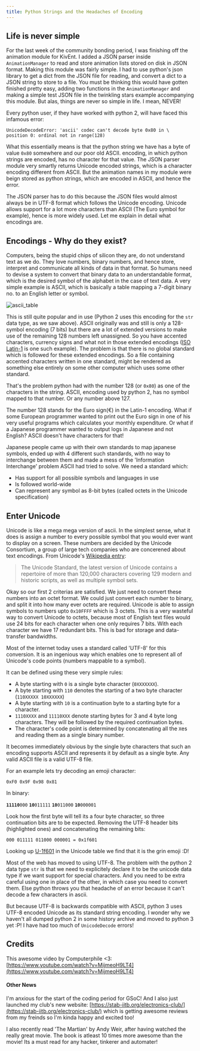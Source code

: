 ```yaml
---
title: Python Strings and the Headaches of Encoding
---
```


Life is never simple
-------------------

For the last week of the community bonding period,
I was finishing off the animation module for KivEnt.
I added a JSON parser inside `AnimationManager` to read and store
animation lists stored on disk in JSON format. Making this module
was fairly simple. I had to use python's json library to get a dict from
the JSON file for reading, and convert a dict to a JSON string to store to
a file. You must be thinking this would have gotten finished pretty easy,
adding two functions in the `AnimationManager` and making a simple test
JSON file in the twinkling stars example accompanying this module.
But alas, things are never so simple in life. I mean, NEVER!

Every python user, if they have worked with python 2,
will have faced this infamous error:

```
UnicodeDecodeError: 'ascii' codec can't decode byte 0x80 in \
position 0: ordinal not in range(128)
```

What this essentially means is that the python string we have
has a byte of value `0x80` somewhere and our poor old ASCII.
encoding, in which python strings are encoded, has no character for that value.
The JSON parser module very smartly returns Unicode encoded
strings, which is a character encoding different from ASCII.
But the animation names in my module were beign stored as python
strings, which are encoded in ASCII, and hence the error.

The JSON parser has to do this because the JSON files would almost always be
in UTF-8 format which follows the Unicode encoding. Unicode allows
support for a lot more characters than ASCII (The Euro symbol for example),
hence is more widely used. Let me explain in detail what encodings are.

Encodings - Why do they exist?
------------------------------

Computers, being the stupid chips of silicon they are, do not
understand text as we do. They love numbers, binary numbers, and hence store,
interpret and communicate all kinds of data in that format. So humans need to
devise a system to convert that binary data to an understandable format, which
is the desired symbol of the alphabet in the case of text data. A very simple
example is ASCII, which is basically a table mapping a 7-digit binary no. to
an English letter or symbol.

![ascii_table](http://www.asciitable.com/index/asciifull.gif)

This is still quite popular and in use
(Python 2 uses this encoding for the `str` data type, as we saw above).
ASCII originally was and still is only a 128-symbol encoding (7 bits) but
there are a lot of extended versions to make use of the remaining 128 numbers
left unassigned. So you have accented characters, currency signs and what not
in those extended encodings ([ISO Latin-1](http://www.ascii-code.com/) is one
such example). The problem is that there is no global standard which is
followed for these extended encodings. So a file containing accented
characters written in one standard, might be rendered as something else
entirely on some other computer which uses some other standard.

That's the problem python had with the number 128 (or `0x80`) as one of the
characters in the string. ASCII, encoding used by python 2, has no symbol
mapped to that number. Or any number above 127.

The number 128 stands for the Euro sign(€) in the Latin-1 encoding.
What if some European programmer wanted to print out the Euro sign
in one of his very useful programs which calculates your monthly expenditure.
Or what if a Japanese programmer wanted to output logs in Japanese and not
English? ASCII doesn't have characters for that!

Japanese people came up with their own standards to map japanese symbols,
ended up with 4 different such standards, with no way to interchange between
them and made a mess of the 'Information Interchange' problem ASCII had tried
to solve. We need a standard which:

 - Has support for all possible symbols and languages in use
 - Is followed world-wide
 - Can represent any symbol as 8-bit bytes (called octets in the Unicode specification)

Enter Unicode
------------

Unicode is like a mega mega version of ascii. In the simplest sense, what it
does is assign a number to every possible symbol that you would ever want to
display on a screen. These numbers are decided by the Unicode Consortium, a
group of large tech companies who are concerened about text encodings.
From Unicode's [Wikipedia entry](https://en.wikipedia.org/wiki/Unicode):

> The Unicode Standard, the latest version of Unicode contains a repertoire
> of more than 120,000 characters covering 129 modern and historic scripts,
> as well as multiple symbol sets.

Okay so our first 2 criterias are satisfied. We just need to convert these
numbers into an octet format. We could just convert each number to binary,
and split it into how many ever octets are required. Unicode is able to
assign symbols to numbers upto `0x10FFFF` which is 3 octets.
This is a very wasteful way to convert Unicode to octets, because most of
English text files would use 24 bits for each character when one only requires
7 bits. With each character we have 17 redundant bits. This is bad for storage
and data-transfer bandwidths.

Most of the internet today uses a standard called 'UTF-8' for this conversion.
It is an ingenious way which enables one to represent all of Unicode's code points
(numbers mappable to a symbol).

It can be defined using these very simple rules:

 - A byte starting with `0` is a single byte character (`0XXXXXXX`).
 - A byte starting with `110` denotes the starting of a
   two byte character (`110XXXXX 10XXXXXX`)
 - A byte starting with `10` is a continuation byte to a starting byte
   for a character.
 - `1110XXXX` and `11110XXX` denote starting bytes for 3 and 4
   byte long characters. They will be followed by the required continuation bytes.
 - The character's code point is determined by concatenating all the `X`es and reading
   them as a single binary number.
   
It becomes immediately obvious by the single byte characters
that such an encoding supports ASCII and represents it
by default as a single byte. Any valid ASCII file is a valid UTF-8 file.

For an example lets try decoding an emoji character:

```
0xF0 0x9F 0x98 0x81
```

In binary:

**`11110`**`000` **`10`**`011111` **`10`**`011000` **`10`**`000001`

Look how the first byte will tell its a four byte character,
so three continuation bits are to be expected.
Removing the UTF-8 header bits (highlighted ones) and concatenating
the remaining bits:

```
000 011111 011000 000001 = 0x1f601
```

Looking up [U-1f601](http://www.fileformat.info/info/unicode/char/1f601/index.htm)
in the Unicode table we find that it is the grin emoji :D!

Most of the web has moved to using UTF-8. The problem with the python 2 data type
`str` is that we need to explicitely declare it to be the unicode data type if we
want support for special characters. And you need to be extra careful using one
in place of the other, in which case you need to convert them. Else python throws
you that headache of an error because it can't decode a few characters in ascii.

But because UTF-8 is backwards compatible with
ASCII, python 3 uses UTF-8 encoded Unicode as its standard string encoding.
I wonder why we haven't all dumped python 2 in some history archive and
moved to python 3 yet :P! I have had too much of `UnicodeDecode` errors!

Credits
-------

This awesome video by Computerphile <3:
[https://www.youtube.com/watch?v=MijmeoH9LT4](https://www.youtube.com/watch?v=MijmeoH9LT4)

#### Other News

I'm anxious for the start of the coding period for GSoC! And I also just launched
my club's new website:
[https://stab-iitb.org/electronics-club/](https://stab-iitb.org/electronics-club/)
which is getting awesome reviews from my freinds so I'm kinda happy and excited too!

I also recently read 'The Martian' by Andy Weir, after having watched the really great movie.
The book is atleast 10 times more awesome than the movie!
Its a must read for any hacker, tinkerer and automater!
